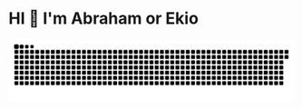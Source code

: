 # HI 🧠 I'm Abraham or Ekio
![Contribution eating snake](https://raw.githubusercontent.com/whoabuddy/whoabuddy/gh-pages/github-contribution-grid-snake.svg)
